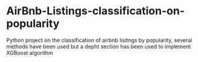 # AirBnb-Listings-classification-on-popularity
Python project on the classification of airbnb lisitngs by popularity, several methods have been used but a depht section has been used to implement XGBoost algorithm
